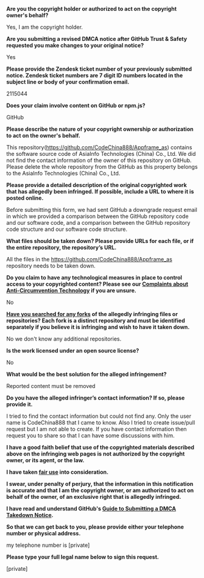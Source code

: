 **Are you the copyright holder or authorized to act on the copyright owner's behalf?**

Yes, I am the copyright holder.

**Are you submitting a revised DMCA notice after GitHub Trust & Safety requested you make changes to your original notice?**

Yes

**Please provide the Zendesk ticket number of your previously submitted notice. Zendesk ticket numbers are 7 digit ID numbers located in the subject line or body of your confirmation email.**

2115044

**Does your claim involve content on GitHub or npm.js?**

GitHub

**Please describe the nature of your copyright ownership or authorization to act on the owner's behalf.**

This repository(https://github.com/CodeChina888/Appframe_as) contains the software source code of AsiaInfo Technologies (China) Co., Ltd. We did not find the contact information of the owner of this repository on GitHub. Please delete the whole repository from the GitHub as this property belongs to the AsiaInfo Technologies (China) Co., Ltd.

**Please provide a detailed description of the original copyrighted work that has allegedly been infringed. If possible, include a URL to where it is posted online.**

Before submitting this form, we had sent GitHub a downgrade request email in which we provided a comparison between the GitHub repository code and our software code, and a comparison between the GitHub repository code structure and our software code structure.

**What files should be taken down? Please provide URLs for each file, or if the entire repository, the repository’s URL.**

All the files in the https://github.com/CodeChina888/Appframe_as repository needs to be taken down.

**Do you claim to have any technological measures in place to control access to your copyrighted content? Please see our <a href="https://docs.github.com/articles/guide-to-submitting-a-dmca-takedown-notice#complaints-about-anti-circumvention-technology">Complaints about Anti-Circumvention Technology</a> if you are unsure.**

No

**<a href="https://docs.github.com/articles/dmca-takedown-policy#b-what-about-forks-or-whats-a-fork">Have you searched for any forks</a> of the allegedly infringing files or repositories? Each fork is a distinct repository and must be identified separately if you believe it is infringing and wish to have it taken down.**

No we don't know any additional repositories.

**Is the work licensed under an open source license?**

No

**What would be the best solution for the alleged infringement?**

Reported content must be removed

**Do you have the alleged infringer’s contact information? If so, please provide it.**

I tried to find the contact information but could not find any. Only the user name is CodeChina888 that I came to know. Also I tried to create issue/pull request but I am not able to create. If you have contact information then request you to share so that I can have some discussions with him.

**I have a good faith belief that use of the copyrighted materials described above on the infringing web pages is not authorized by the copyright owner, or its agent, or the law.**

**I have taken <a href="https://www.lumendatabase.org/topics/22">fair use</a> into consideration.**

**I swear, under penalty of perjury, that the information in this notification is accurate and that I am the copyright owner, or am authorized to act on behalf of the owner, of an exclusive right that is allegedly infringed.**

**I have read and understand GitHub's <a href="https://docs.github.com/articles/guide-to-submitting-a-dmca-takedown-notice/">Guide to Submitting a DMCA Takedown Notice</a>.**

**So that we can get back to you, please provide either your telephone number or physical address.**

my telephone number is [private]

**Please type your full legal name below to sign this request.**

[private]

